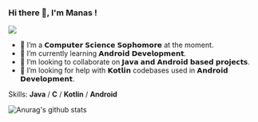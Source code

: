 ### Hi there 👋, I'm Manas !
![](https://3.bp.blogspot.com/-Bmq3YncJceQ/WEu597N68vI/AAAAAAAAAq8/fk-l4f-Mrb02ZvSiH8SY6kfUg9doFgU9gCLcB/s640/hello_world.gif)

- 🔭 I’m a 𝗖𝗼𝗺𝗽𝘂𝘁𝗲𝗿 𝗦𝗰𝗶𝗲𝗻𝗰𝗲 𝗦𝗼𝗽𝗵𝗼𝗺𝗼𝗿𝗲 at the moment.
- 🌱 I’m currently learning 𝗔𝗻𝗱𝗿𝗼𝗶𝗱 𝗗𝗲𝘃𝗲𝗹𝗼𝗽𝗺𝗲𝗻𝘁.
- 👯 I’m looking to collaborate on 𝗝𝗮𝘃𝗮 𝗮𝗻𝗱 𝗔𝗻𝗱𝗿𝗼𝗶𝗱 𝗯𝗮𝘀𝗲𝗱 𝗽𝗿𝗼𝗷𝗲𝗰𝘁𝘀.
- 🤔 I’m looking for help with 𝗞𝗼𝘁𝗹𝗶𝗻 codebases used in 𝗔𝗻𝗱𝗿𝗼𝗶𝗱 𝗗𝗲𝘃𝗲𝗹𝗼𝗽𝗺𝗲𝗻𝘁.


Skills: **Java** / **C** / **Kotlin** / **Android**

![Anurag's github stats](https://github-readme-stats.vercel.app/api?username=ManasDroid&show_icons=true&theme=radical)





<!--
**ManasDroid/ManasDroid** is a ✨ _special_ ✨ repository because its `README.md` (this file) appears on your GitHub profile.

Here are some ideas to get you started:

- 🔭 I’m currently working on ...
- 🌱 I’m currently learning ...
- 👯 I’m looking to collaborate on ...
- 🤔 I’m looking for help with ...
- 💬 Ask me about ...
- 📫 How to reach me: ...
- 😄 Pronouns: ...
- ⚡ Fun fact: ...
-->
